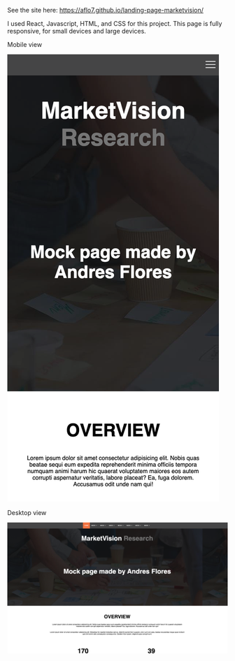 See the site here: https://aflo7.github.io/landing-page-marketvision/

I used React, Javascript, HTML, and CSS for this project. This page is fully responsive, for small devices and large devices.

Mobile view

![alt](./mobile.png)

Desktop view

![alt](./desktop.png)